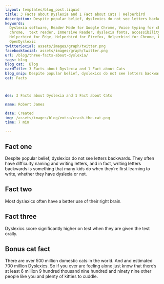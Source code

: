 ```yaml
---
layout: templates/blog_post.liquid
title: 3 Facts about Dyslexia and 1 Fact about Cats | Helperbird
description: Despite popular belief, dyslexics do not see letters backwards.
keywords:
  Dyslexia software, Reader Mode for Google Chrome, Voice typing for chrome, Text to speech for
  chrome,  text reader, Immersive Reader, dyslexia fonts, accessibility software, dyslexia software,
  Helperbird for Edge, Helperbird for Firefox, Helperbird for Chrome, Opendyslexic for Chrome,
  OpenDyslexic
twitterSocial: assets/images/graph/twitter.png
facebookSocial: assets/images/graph/twitter.png
url: /blog/three-facts-about-dyslexia/
tags: blog
blog_cat:  Blog
cardTitle: 3 Facts about Dyslexia and 1 Fact about Cats
blog_snip: Despite popular belief, dyslexics do not see letters backwards.
cat: Facts



des: 3 Facts about Dyslexia and 1 Fact about Cats

name: Robert James

date: Created
img: /assets/images/blog/extra/crash-the-cat.png
time: 7 min

---
```


  

## Fact one

  

Despite popular belief, dyslexics do not see letters backwards. They often have difficulty naming and writing letters, and in fact, writing letters backwards is something that many kids do when they’re first learning to write, whether they have dyslexia or not.

  

## Fact two

  

Most dyslexics often have a better use of their right brain.

  

## Fact three

  

Dyslexics score significantly higher on test when they are given the test orally.

  

## Bonus cat fact

  

There are over 500 million domestic cats in the world. And and estimated 700 million Dyslexics. So if you ever are feeling alone just know that there’s at least 6 million 9 hundred thousand nine hundred and ninety nine other people like you and plenty of kitties to cuddle.
